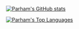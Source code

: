 [![Parham's GitHub stats](https://github-readme-stats.vercel.app/api?username=parham-k&show_icons=true&theme=graywhite&custom_title=Parham%27s%20Stats&include_all_commits=true)](https://github.com/anuraghazra/github-readme-stats)

[![Parham's Top Languages](https://github-readme-stats.vercel.app/api/top-langs/?username=parham-k&layout=compact&custom_title=Parham%27s%20Top%20Languages&theme=graywhite)](https://github.com/anuraghazra/github-readme-stats)
